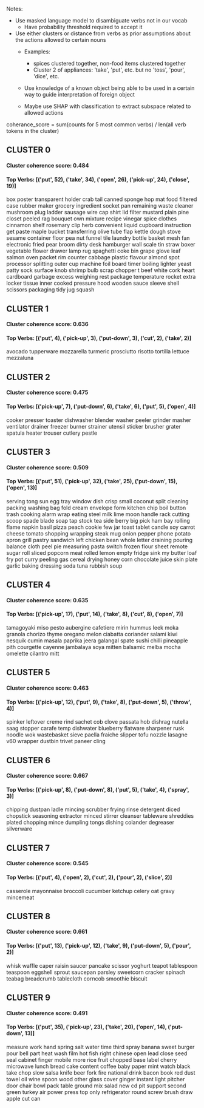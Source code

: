 Notes:
  - Use masked language model to disambiguate verbs not in our vocab
    - Have probability threshold required to accept it
  - Use either clusters or distance from verbs as prior assumptions about the actions allowed to certain nouns
    - Examples:
      - spices clustered together, non-food items clustered together
      - Cluster 2 of appliances: 'take', 'put', etc. but no 'toss', 'pour', 'dice', etc.

    - Use knowledge of a known object being able to be used in a certain way to guide interpretation of foreign object
    - Maybe use SHAP with classification to extract subspace related to allowed actions


coherance_score = sum(counts for 5 most common verbs) / len(all verb tokens in the cluster)

## CLUSTER 0
#### Cluster coherence score: 0.484
#### Top Verbs: [('put', 52), ('take', 34), ('open', 26), ('pick-up', 24), ('close', 19)]
   box
   poster
   transparent
   holder
   crab
   tail
   canned
   sponge
   hop
   mat
   food
   filtered
   case
   rubber
   maker
   grocery
   ingredient
   socket
   pan
   remaining
   waste
   cleaner
   mushroom
   plug
   ladder
   sausage
   wire
   cap
   shirt
   lid
   filter
   mustard
   plain
   pine
   closet
   peeled
   rag
   bouquet
   own
   mixture
   recipe
   vinegar
   spice
   clothes
   cinnamon
   shelf
   rosemary
   clip
   herb
   convenient
   liquid
   cupboard
   instruction
   get
   paste
   maple
   bucket
   transferring
   olive
   tube
   flap
   kettle
   dough
   stove
   sesame
   container
   floor
   pea
   nut
   funnel
   tile
   laundry
   bottle
   basket
   mesh
   fan
   electronic
   fried
   pear
   broom
   dirty
   desk
   hamburger
   wall
   scale
   tin
   straw
   boxer
   vegetable
   flower
   drawer
   lamp
   rug
   spaghetti
   coke
   bin
   grape
   glove
   leaf
   salmon
   oven
   packet
   rim
   counter
   cabbage
   plastic
   flavour
   almond
   spot
   processor
   splitting
   outer
   cup
   machine
   foil
   board
   timer
   boiling
   lighter
   yeast
   patty
   sock
   surface
   knob
   shrimp
   bulb
   scrap
   chopper
   t
   beef
   white
   cork
   heart
   cardboard
   garbage
   excess
   weighing
   rest
   package
   temperature
   rocket
   extra
   locker
   tissue
   inner
   cooked
   pressure
   hood
   wooden
   sauce
   sleeve
   shell
   scissors
   packaging
   tidy
   jug
   squash


## CLUSTER 1
#### Cluster coherence score: 0.636
#### Top Verbs: [('put', 4), ('pick-up', 3), ('put-down', 3), ('cut', 2), ('take', 2)]
   avocado
   tupperware
   mozzarella
   turmeric
   prosciutto
   risotto
   tortilla
   lettuce
   mezzaluna


## CLUSTER 2
#### Cluster coherence score: 0.475
#### Top Verbs: [('pick-up', 7), ('put-down', 6), ('take', 6), ('put', 5), ('open', 4)]
   cooker
   presser
   toaster
   dishwasher
   blender
   washer
   peeler
   grinder
   masher
   ventilator
   drainer
   freezer
   burner
   strainer
   utensil
   sticker
   brusher
   grater
   spatula
   heater
   trouser
   cutlery
   pestle


## CLUSTER 3
#### Cluster coherence score: 0.509
#### Top Verbs: [('put', 51), ('pick-up', 32), ('take', 25), ('put-down', 15), ('open', 13)]
   serving
   tong
   sun
   egg
   tray
   window
   dish
   crisp
   small
   coconut
   split
   cleaning
   packing
   washing
   bag
   fold
   cream
   envelope
   form
   kitchen
   chip
   boil
   button
   trash
   cooking
   alarm
   wrap
   eating
   steel
   milk
   lime
   moon
   handle
   rack
   cutting
   scoop
   spade
   blade
   soap
   tap
   stock
   tea
   side
   berry
   big
   pick
   ham
   bay
   rolling
   flame
   napkin
   basil
   pizza
   peach
   cookie
   few
   jar
   toast
   tablet
   candle
   soy
   carrot
   cheese
   tomato
   shopping
   wrapping
   steak
   mug
   onion
   pepper
   phone
   potato
   apron
   grill
   pastry
   sandwich
   left
   chicken
   bean
   whole
   letter
   draining
   pouring
   balance
   cloth
   peel
   pie
   measuring
   pasta
   switch
   frozen
   flour
   sheet
   remote
   sugar
   roll
   sliced
   popcorn
   meat
   rolled
   lemon
   empty
   fridge
   sink
   my
   butter
   loaf
   fry
   pot
   curry
   peeling
   gas
   cereal
   drying
   honey
   corn
   chocolate
   juice
   skin
   plate
   garlic
   baking
   dressing
   soda
   tuna
   rubbish
   soup


## CLUSTER 4
#### Cluster coherence score: 0.635
#### Top Verbs: [('pick-up', 17), ('put', 14), ('take', 8), ('cut', 8), ('open', 7)]
   tamagoyaki
   miso
   pesto
   aubergine
   cafetiere
   mirin
   hummus
   leek
   moka
   granola
   chorizo
   thyme
   oregano
   melon
   ciabatta
   coriander
   salami
   kiwi
   nesquik
   cumin
   masala
   paprika
   jeera
   galangal
   spate
   sushi
   chilli
   pineapple
   pith
   courgette
   cayenne
   jambalaya
   soya
   mitten
   balsamic
   melba
   mocha
   omelette
   cilantro
   mitt


## CLUSTER 5
#### Cluster coherence score: 0.463
#### Top Verbs: [('pick-up', 12), ('put', 9), ('take', 8), ('put-down', 5), ('throw', 4)]
   spinker
   leftover
   creme
   rind
   sachet
   cob
   clove
   passata
   hob
   dishrag
   nutella
   saag
   stopper
   carafe
   temp
   dishwater
   blueberry
   flatware
   sharpener
   rusk
   noodle
   wok
   wastebasket
   sieve
   paella
   fraiche
   slipper
   tofu
   nozzle
   lasagne
   v60
   wrapper
   dustbin
   trivet
   paneer
   cling


## CLUSTER 6
#### Cluster coherence score: 0.667
#### Top Verbs: [('pick-up', 8), ('put-down', 8), ('put', 5), ('take', 4), ('spray', 3)]
   chipping
   dustpan
   ladle
   mincing
   scrubber
   frying
   rinse
   detergent
   diced
   chopstick
   seasoning
   extractor
   minced
   stirrer
   cleanser
   tableware
   shreddies
   plated
   chopping
   mince
   dumpling
   tongs
   dishing
   colander
   degreaser
   silverware


## CLUSTER 7
#### Cluster coherence score: 0.545
#### Top Verbs: [('put', 4), ('open', 2), ('cut', 2), ('pour', 2), ('slice', 2)]
   casserole
   mayonnaise
   broccoli
   cucumber
   ketchup
   celery
   oat
   gravy
   mincemeat


## CLUSTER 8
#### Cluster coherence score: 0.661
#### Top Verbs: [('put', 13), ('pick-up', 12), ('take', 9), ('put-down', 5), ('pour', 2)]
   whisk
   waffle
   caper
   raisin
   saucer
   pancake
   scissor
   yoghurt
   teapot
   tablespoon
   teaspoon
   eggshell
   sprout
   saucepan
   parsley
   sweetcorn
   cracker
   spinach
   teabag
   breadcrumb
   tablecloth
   corncob
   smoothie
   biscuit


## CLUSTER 9
#### Cluster coherence score: 0.491
#### Top Verbs: [('put', 35), ('pick-up', 23), ('take', 20), ('open', 14), ('put-down', 13)]
   measure
   work
   hand
   spring
   salt
   water
   time
   third
   spray
   banana
   sweet
   burger
   pour
   bell
   part
   heat
   wash
   film
   hot
   fish
   right
   chinese
   open
   lead
   close
   seed
   seal
   cabinet
   finger
   mobile
   more
   rice
   fruit
   chopped
   base
   label
   cherry
   microwave
   lunch
   bread
   cake
   content
   coffee
   baby
   paper
   mint
   watch
   black
   take
   chop
   slow
   salsa
   knife
   beer
   fork
   fire
   national
   drink
   bacon
   book
   red
   dust
   towel
   oil
   wine
   spoon
   wood
   other
   glass
   cover
   ginger
   instant
   light
   pitcher
   door
   chair
   bowl
   pack
   table
   ground
   mix
   salad
   new
   cd
   pit
   support
   second
   green
   turkey
   air
   power
   press
   top
   only
   refrigerator
   round
   screw
   brush
   draw
   apple
   cut
   can

